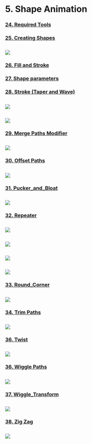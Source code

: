 # 5. Shape Animation

### [24. Required Tools](<24. Required Tools>)

### [25. Creating Shapes](<25. Creating Shapes>)

## ![](<25. Creating Shapes/assets/main.gif>)

### [26. Fill and Stroke](<26. Fill and Stroke>)

### [27. Shape parameters](<27. Shape parameters>)

### [28. Stroke (Taper and Wave)](<28. Stroke (Taper and Wave)>)

## ![](<28. Stroke (Taper and Wave)/Render/Boat_1.gif>)

## ![](<28. Stroke (Taper and Wave)/Render/Cup.gif>)

### [29. Merge Paths Modifier](<29. Merge Paths Modifier>)

## ![](<29. Merge Paths Modifier/Locator.gif>)

### [30. Offset Paths](<30, Offset Paths>)

## ![](<30, Offset Paths/assets/RENDER/sun.gif>)

### [31. Pucker_and_Bloat](<31. Pucker_and_Bloat>)

## ![](<31. Pucker_and_Bloat/>)

### [32. Repeater](32._Repeater)

## ![](<32._Repeater/assets/RENDER/practice - 5.gif>)

## ![](<32._Repeater/assets/RENDER/practice - 3.gif>)

## ![](<32._Repeater/assets/RENDER/practice - 4.gif>)

## ![](<32. Repeater/assets/RENDER/practice - 5.gif>)

### [33. Round_Corner](33._Round_Corner)

## ![](33._Round_Corner/07_Round_Corner.gif)

### [34. Trim Paths](34._Trim_Paths)

## ![](34._Trim_Paths/assets/flower.gif)

### [36. Twist](36._Twist)

## ![](36._Twist/assets/twist.gif)

### [36. Wiggle Paths](36._Wiggle_Paths)

## ![](36._Wiggle_Paths/assets/Mobile.gif)

### [37. Wiggle_Transform](37._Wiggle_Transform)

## ![](<37._Wiggle_Transform/assets/RENDER/Mobile (Start).gif>)

### [38. Zig Zag](<38. Zig Zag>)

## ![](<38._Zig_Zag/assets/RENDER/Boat (Start).mp4.gif>)
